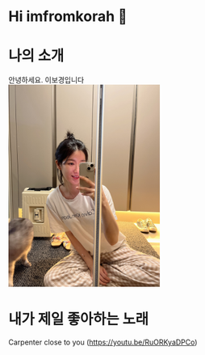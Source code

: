 # Hi imfromkorah 👋

# 나의 소개
안녕하세요. 이보경입니다 <br>
<img src="its me.jpg" width="300">

# 내가 제일 좋아하는 노래
Carpenter close to you (https://youtu.be/RuORKyaDPCo)

# 
